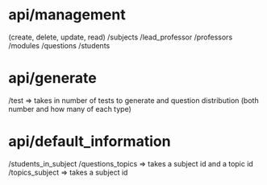# api/management

(create, delete, update, read)
/subjects
/lead_professor
/professors
/modules
/questions
/students

# api/generate
/test => takes in number of tests to generate and question distribution (both number and how many of each type)

# api/default_information
/students_in_subject
/questions_topics => takes a subject id and a topic id
/topics_subject => takes a subject id














